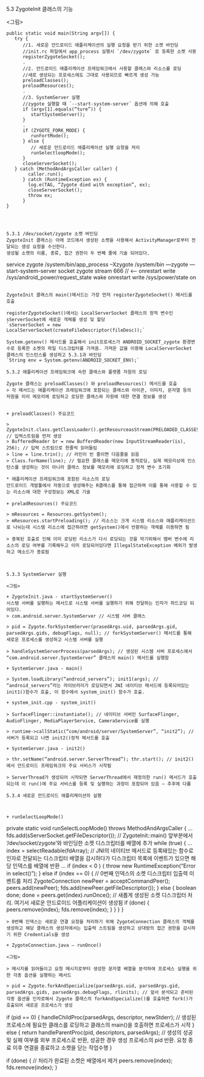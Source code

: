 5.3 ZygoteInit 클래스의 기능

<그림>

```
public static void main(String argv[]) {
   try {
      //1. 새로운 안드로이드 애플리케이션의 실행 요청을 받기 위한 소켓 바인딩
      //init.rc 파일에서 app_process 실행시 `/dev/zygote` 로 등록한 소켓 사용
      registerZygoteSocket();
      .
      //2. 안드로이드 애플리케이션 프레임워크에서 사용할 클래스와 리소스를 로딩
      //새로 생성되는 프로세스에도 그대로 사용되므로 빠르게 생성 가능
      preloadClasses();
      preloadResources();
      .
      //3. SystemServer 실행
      //zygote 실행할 때 `--start-system-server` 옵션에 의해 호출
      if (argv[1].equals(“ture”)) {
         startSystemServer();
      }
      .
      if (ZYGOTE_FORK_MODE) {
         runFortMode();
      } else {
         // 새로운 안드로이드 애플리케이션 실행 요청을 처리
         runSelectloopMode();
      }
      closeServerSocket();
   } catch (MethodAndArgsCaller caller) {
        caller.run();
      } catch (RuntimeException ex) {
        log.e(TAG, “Zygote died with exception”, ex);
        closeServerSocket();
        throw ex;
      }
}




5.3.1 /dev/socket/zygote 소켓 바인딩
ZygoteInit 클래스는 아래 코드에서 생성된 소켓을 사용해서 ActivityManager로부터 전달되는 생성 요청을 수신한다.
생성될 소켓의 이름, 종류, 접근 권한이 두 번째 줄에 기술 되어있다.

```
service zygote /system/bin/app_process –Xzygote /system/bin —zygote —start-system-server
   socket zygote stream 666 // <--
   onrestart write /sys/android_power/request_state wake
   onrestart write /sys/power/state on
```

ZygoteInit 클래스의 main()메서드는 가장 먼저 registerZygoteSocket() 메서드를 호출

registerZygoteSocket()에서는 LocalServerSocket 클래스의 정적 변수인 sServerSocket에 새로운 객체를 생성 및 할당 
`sServerSocket = new LocalServerSocket(createFileDescriptor(fileDesc));`

System.getenv() 메서드를 호출해서 init프로세스가 ANDROID_SOCKET_zygote 환경변수로 등록한 소켓의 파일 디스크립터를 가져옴. 가져온 값을 이용해 LocalServerSocket 클래스의 인스턴스를 생성하고 5.3.1과 바인딩
`String env = System.getenv(ANDROID_SOCKET_ENV);`

5.3.2 애플리케이션 프레임워크에 속한 클래스와 플랫폼 자원의 로딩

Zygote 클래스는 preloadClasses() 와 preloadResources() 메서드를 호출
> 각 메서드는 애플리케이션 프레임워크에 포함되는 클래스와 아이콘, 이미지, 문자열 등의 자원을 미리 메모리에 로딩하고 로딩한 클래스와 자원에 대한 연결 정보를 생성


+ preloadClasses() 주요코드

> ZygoteInit.class.getClassLoader().getResourceasStream(PRELOADED_CLASSES); // 입력스트림을 먼저 생성
> BufferedReader br = new BufferdReader(new InputStreamReader(is), 256); // 입력 스트림으로 한줄씩 읽어들임
> line = line.trin(); // 라인이 빈 줄이면 다음줄을 읽음
> Class.forName(line); // 필요한 클래스를 메모리에 동적로딩, 실제 메모리상에 인스턴스를 생성하는 것이 아니라 클래스 정보를 메모리에 로딩하고 정적 변수 초기화

* 애플리케이션 프레임워크에 포함된 리소스의 로딩
안드로이드 개발툴에서 자동으로 생성해주는 R클래스를 통해 접근하며 이를 통해 사용할 수 있는 리소스에 대한 구성정보는 XML로 기술

+ preladResources() 주요코드

> mResources = Resources.getSystem();
> mResources.startPreloading(); // 리소스는 크게 시스템 리소스와 애플리케이션으로 나뉘는데 시스템 리소스에 접근하려면 getSystem()에서 반환하는 객체를 이용하면 됨

> 중복된 호출로 인해 이미 로딩된 리소스가 다시 로딩되는 것을 막기위해서 멤버 변수에 리소스의 로딩 여부를 기록해두고 이미 로딩되어있다면 IllegalStateException 예외가 발생하고 메소드가 종료됨



5.3.3 SystemServer 실행

<그림>

+ ZygoteInit.java - startSystemServer() 
시스템 서버를 실행하는 메서드로 시스템 서버를 실행하기 위해 전달하는 인자가 하드코딩 되어있다. 
> com.android.server.SystemServer // 시스템 서버 클래스

> pid = Zygote.forkSystemServer(prasedArgs.uid, parsedArgs.gid, parsedArgs.gids, debugFlags, null); // forkSystemServer() 메서드를 통해 새로운 프로세스를 생성하고 시스템 서버를 실행

> handleSystemServerProcess(parsedArgs); // 생성된 시스템 서버 프로세스에서 “com.android.server.SystemServer” 클래스의 main() 메서드를 실행함

+ SystemServer.java - main()

> System.loadLibrary(“android_servers”); init1(args); // “android_servers”라는 라이브러리가 로딩되면서 JNI 네이티브 메서드에 등록되어있는 init1()함수가 호출, 이 함수에서 system_init() 함수가 호출.

+ system_init.cpp - system_init()

> SurfaceFlinger::instantiate(); // 네이티브 서버인 SurfaceFlinger, AudioFlinger, MediaPlayerService, CameraService를 실행

> runtime->callStatic(“com/android/server/SystemServer”, “init2”); // 서버가 등록되고 나면 init2()정적 메서드를 호출

+ SystemServer.java - init2()

> thr.setName(“android.server.ServerThread”); thr.start(); // init2()에서 안드로이드 프레임워크의 주요 서비스가 시작됨

> ServerThread가 생성되어 시작되면 ServerThread에서 재정의한 run() 메서드가 호출되는데 이 run()에 주요 서비스를 등록 및 실행하는 과정이 포함되어 있음 – 추후에 다룸

5.3.4 새로운 안드로이드 애플리케이션의 실행



+ runSelectLoopMode()
```
private static void runSelectLoopMode() throws MethodAndArgsCaller {
...
   fds.add(sServerSocket.getFileDescriptor()); 
// ZygoteInit::main() 앞부분에서 ‘/dev/socket/zygote’와 바인딩한 소켓 디스크립터를 배열에 추가
   while (true) {
   ...
      index = selectReadable(fdArray); 
// JNI의 네이티브 메서드로 등록돼있는 함수로 인자로 전달되는 디스크립터 배열을 감시하다가 디스크립터 목록에 이벤트가 있으면 해당 인덱스를 배열에 반환
   ...
      if (index < 0 ) {
         throw new RuntimeException(“Error in select()”);
      } else if (index == 0) { // 0번째 인덱스의 소켓 디스크립터 입출력 이벤트를 처리
         ZygoteConnection newPeer = acceptCommandPeer();
         peers.add(newPeer);
         fds.add(newPeer.getFileDescriptor());
      } else {
         boolean done;
         done = peers.get(index).runOnce(); // 새롭게 생성된 소켓 디스크립터 처리. 여기서 새로운 안드로이드 어플리케이션이 생성됨
         if (done) {
            peers.remove(index);
            fds.remove(index);
         }
      }
   }
}
```
> 0번째 인덱스는 새로운 연결 요청을 처리하기 위해 ZygoteConnection 클래스의 객체를 생성하고 해당 클래스의 생성자에서는 입출력 스트림을 생성하고 상대방의 접근 권한을 감시하기 위한 Credentials을 생성

+ ZygoteConnection.java – runOnce()

<그림>

> 메시지를 읽어들이고 요청 메시지로부터 생성한 문자열 배열을 분석하여 프로세스 실행을 위한 각종 옵션을 실행하는 메서드

> pid = Zygote.forkAndSpecialize(parsedArgs.uid, parsedArgs.gid, parsedArgs.gids, parsedArgs.debugFlags, rlinits); // 앞서 분석되고 준비된 각종 옵션을 인자로해서 Zygote 클래스의 forkAndSpecialize()를 호출하면 fork()가 호출되어 새로운 프로세스가 생성

```
if (pid == 0) {
   handleChildProc(parsedArgs, descriptor, newStderr); // 생성된 프로세스에 필요한 클래스를 로딩하고 클래스의 main()을 호출하면 프로세스가 시작
} else {
   return handleParentProc(pid, descriptors, parsedArgs); // 생성의 성공 및 실패 여부를 외부 프로세스로 반환, 성공한 경우 생성 프로세스의 pid 반환. 요청 종료 이후 연결을 종료하고 소켓을 닫는 작업수행
}

if (done) { // 처리가 완료된 소켓은 배열에서 제거
   peers.remove(index);
   fds.remove(index);
}
```
